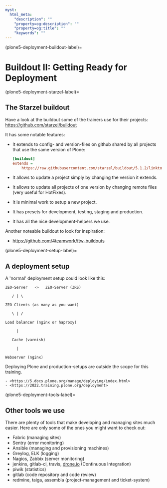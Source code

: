 ```yaml
---
myst:
  html_meta:
    "description": ""
    "property=og:description": ""
    "property=og:title": ""
    "keywords": ""
---
```


(plone5-deployment-buildout-label)=

# Buildout II: Getting Ready for Deployment

(plone5-deployment-starzel-label)=

## The Starzel buildout

Have a look at the buildout some of the trainers use for their projects: <https://github.com/starzel/buildout>

It has some notable features:

- It extends to config- and version-files on github shared by all projects that use the same version of Plone:

  ```cfg
  [buildout]
  extends =
      https://raw.githubusercontent.com/starzel/buildout/5.1.2/linkto/base.cfg
  ```

- It allows to update a project simply by changing the version it extends.

- It allows to update all projects of one version by changing remote files (very useful for HotFixes).

- It is minimal work to setup a new project.

- It has presets for development, testing, staging and production.

- It has all the nice development-helpers we use.

Another noteable buildout to look for inspiration:

- <https://github.com/4teamwork/ftw-buildouts>

(plone5-deployment-setup-label)=

## A deployment setup

A 'normal' deployment setup could look like this:

```text
ZEO-Server   ->   ZEO-Server (ZRS)

   / | \

ZEO Clients (as many as you want)

   \ | /

Load balancer (nginx or haproxy)

     |

   Cache (varnish)

     |

Webserver (nginx)
```

Deploying Plone and production-setups are outside the scope for this training.

```{seealso}
- <https://5.docs.plone.org/manage/deploying/index.html>
- <https://2022.training.plone.org/deployment>
```

(plone5-deployment-tools-label)=

## Other tools we use

There are plenty of tools that make developing and managing sites much easier. Here are only some of the ones you might want to check out:

- Fabric (managing sites)
- Sentry (error monitoring)
- Ansible (managing and provisioning machines)
- Greylog, ELK (logging)
- Nagios, Zabbix (server monitoring)
- jenkins, gitlab-ci, travis, [drone.io](https://www.drone.io/) (Continuous Integration)
- piwik (statistics)
- gitlab (code repository and code review)
- redmine, taiga, assembla (project-management and ticket-system)
